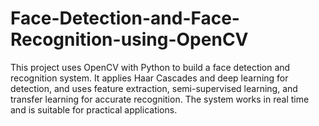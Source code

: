 # Face-Detection-and-Face-Recognition-using-OpenCV
This project uses OpenCV with Python to build a face detection and recognition system. It applies Haar Cascades and deep learning for detection, and uses feature extraction, semi-supervised learning, and transfer learning for accurate recognition. The system works in real time and is suitable for practical applications.
